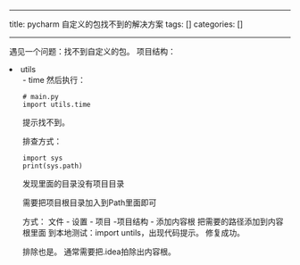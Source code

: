 
--- 
title:  pycharm 自定义的包找不到的解决方案 
tags: []
categories: [] 

---
遇见一个问题：找不到自定义的包。 项目结构：
<li>utils 
  <ul>- time
然后执行：

```
# main.py
import utils.time

```

提示找不到。

排查方式：

```
import sys
print(sys.path)

```

发现里面的目录没有项目目录

需要把项目根目录加入到Path里面即可

方式： 文件 - 设置 - 项目 -项目结构 - 添加内容根 把需要的路径添加到内容根里面 到本地测试：import untils，出现代码提示。 修复成功。

排除也是。 通常需要把.idea拍除出内容根。
